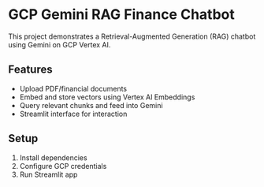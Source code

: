 # GCP Gemini RAG Finance Chatbot

This project demonstrates a Retrieval-Augmented Generation (RAG) chatbot using Gemini on GCP Vertex AI.
## Features
- Upload PDF/financial documents
- Embed and store vectors using Vertex AI Embeddings
- Query relevant chunks and feed into Gemini
- Streamlit interface for interaction
## Setup
1. Install dependencies
2. Configure GCP credentials
3. Run Streamlit app
